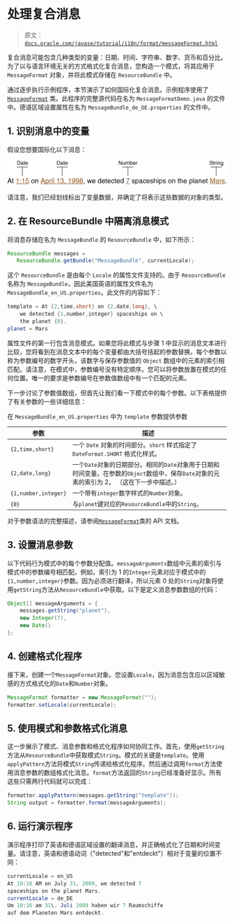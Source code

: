 # 处理复合消息

> 原文：[`docs.oracle.com/javase/tutorial/i18n/format/messageFormat.html`](https://docs.oracle.com/javase/tutorial/i18n/format/messageFormat.html)

复合消息可能包含几种类型的变量：日期、时间、字符串、数字、货币和百分比。为了以与语言环境无关的方式格式化复合消息，您构造一个模式，将其应用于 `MessageFormat` 对象，并将此模式存储在 `ResourceBundle` 中。

通过逐步执行示例程序，本节演示了如何国际化复合消息。示例程序使用了 [`MessageFormat`](https://docs.oracle.com/javase/8/docs/api/java/text/MessageFormat.html) 类。此程序的完整源代码在名为 `MessageFormatDemo.java` 的文件中。德语区域设置属性在名为 `MessageBundle_de_DE.properties` 的文件中。

## 1\. 识别消息中的变量

假设您想要国际化以下消息：

![以下一行文本：1998 年 4 月 13 日 1:15，在火星上我们探测到 7 艘飞船。变量数据（1:15，1998 年 4 月 13 日，7，和火星）已被划线。](img/e3ed737400f94a595293b94464e6df58.png)

请注意，我们已经划线标出了变量数据，并确定了将表示这些数据的对象的类型。

## 2\. 在 ResourceBundle 中隔离消息模式

将消息存储在名为 `MessageBundle` 的 `ResourceBundle` 中，如下所示：

```java
ResourceBundle messages =
   ResourceBundle.getBundle("MessageBundle", currentLocale);

```

这个 `ResourceBundle` 是由每个 `Locale` 的属性文件支持的。由于 `ResourceBundle` 名称为 `MessageBundle`，因此美国英语的属性文件名为 `MessageBundle_en_US.properties`。此文件的内容如下：

```java
template = At {2,time,short} on {2,date,long}, \
    we detected {1,number,integer} spaceships on \
    the planet {0}.
planet = Mars

```

属性文件的第一行包含消息模式。如果您将此模式与步骤 1 中显示的消息文本进行比较，您将看到在消息文本中的每个变量都由大括号括起的参数替换。每个参数以称为参数编号的数字开头，该数字与保存参数值的 `Object` 数组中的元素的索引相匹配。请注意，在模式中，参数编号没有特定顺序。您可以将参数放置在模式的任何位置。唯一的要求是参数编号在参数值数组中有一个匹配的元素。

下一步讨论了参数值数组，但首先让我们看一下模式中的每个参数。以下表格提供了有关参数的一些详细信息：

在 `MessageBundle_en_US.properties` 中为 `template` 参数提供参数

| 参数 | 描述 |
| --- | --- |
| `{2,time,short}` | 一个 `Date` 对象的时间部分。`short` 样式指定了 `DateFormat.SHORT` 格式化样式。 |
| `{2,date,long}` | 一个`Date`对象的日期部分。相同的`Date`对象用于日期和时间变量。在参数的`Object`数组中，保存`Date`对象的元素的索引为 2。 （这在下一步中描述。） |
| `{1,number,integer}` | 一个带有`integer`数字样式的`Number`对象。 |
| `{0}` | 与`planet`键对应的`ResourceBundle`中的`String`。 |

对于参数语法的完整描述，请参阅[`MessageFormat`](https://docs.oracle.com/javase/8/docs/api/java/text/MessageFormat.html)类的 API 文档。

## 3\. 设置消息参数

以下代码行为模式中的每个参数分配值。`messageArguments`数组中元素的索引与模式中的参数编号相匹配。例如，索引为 1 的`Integer`元素对应于模式中的`{1,number,integer}`参数。因为必须进行翻译，所以元素 0 处的`String`对象将使用`getString`方法从`ResourceBundle`中获取。以下是定义消息参数数组的代码：

```java
Object[] messageArguments = {
    messages.getString("planet"),
    new Integer(7),
    new Date()
};

```

## 4\. 创建格式化程序

接下来，创建一个`MessageFormat`对象。您设置`Locale`，因为消息包含应以区域敏感的方式格式化的`Date`和`Number`对象。

```java
MessageFormat formatter = new MessageFormat("");
formatter.setLocale(currentLocale);

```

## 5\. 使用模式和参数格式化消息

这一步展示了模式、消息参数和格式化程序如何协同工作。首先，使用`getString`方法从`ResourceBundle`中获取模式`String`。模式的关键是`template`。使用`applyPattern`方法将模式`String`传递给格式化程序。然后通过调用`format`方法使用消息参数的数组格式化消息。`format`方法返回的`String`已经准备好显示。所有这些只需两行代码就可以完成：

```java
formatter.applyPattern(messages.getString("template"));
String output = formatter.format(messageArguments);

```

## 6\. 运行演示程序

演示程序打印了英语和德语区域设置的翻译消息，并正确格式化了日期和时间变量。请注意，英语和德语动词（"detected"和"entdeckt"）相对于变量的位置不同：

```java
currentLocale = en_US
At 10:16 AM on July 31, 2009, we detected 7
spaceships on the planet Mars.
currentLocale = de_DE
Um 10:16 am 31\. Juli 2009 haben wir 7 Raumschiffe
auf dem Planeten Mars entdeckt.

```
